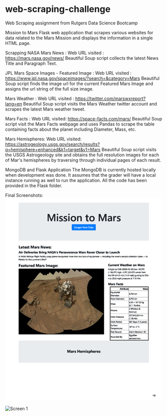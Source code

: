 # web-scraping-challenge
Web Scraping assignment from Rutgers Data Science Bootcamp

Mission to Mars
Flask web application that scrapes various websites for data related to the Mars Mission and displays the information in a single HTML page.

Scrapping
NASA Mars News :
Web URL visited : https://mars.nasa.gov/news/
Beautiful Soup script collects the latest News Title and Paragraph Text.

JPL Mars Space Images - Featured Image :
Web URL visited : https://www.jpl.nasa.gov/spaceimages/?search=&category=Mars
Beautiful Soup script finds the image url for the current Featured Mars Image and assigns the url string of the full size image.

Mars Weather :
Web URL visited : https://twitter.com/marswxreport?lang=en
Beautiful Soup script visits the Mars Weather twitter account and scrapes the latest Mars weather tweet.

Mars Facts :
Web URL visited: https://space-facts.com/mars/
Beautiful Soup script visit the Mars Facts webpage and uses Pandas to scrape the table containing facts about the planet including Diameter, Mass, etc.

Mars Hemispheres:
Web URL visited: https://astrogeology.usgs.gov/search/results?q=hemisphere+enhanced&k1=target&v1=Mars
Beautiful Soup script visits the USGS Astrogeology site and obtains the full resolution images for each of Mar's hemispheres by traversing through individual pages of each result.

MongoDB and Flask Application
The MongoDB is currently hosted locally when development was done. It assumes that the grader will have a local instance running as well to run the application. All the code has been provided in the Flask folder.

Final Screenshots:
![Screen 1](/Screenshots/Mission%20to%20Mars_Page_1.png)

![Screen 1](/Screenshots/Mission%20to%20Mars_Page_2.png)

